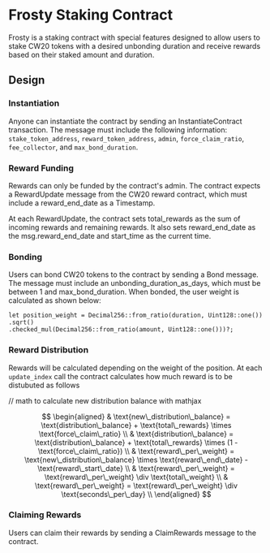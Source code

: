 # Frosty Staking Contract

Frosty is a staking contract with special features designed to allow users to stake CW20 tokens with a desired unbonding duration and receive rewards based on their staked amount and duration.

## Design

### Instantiation

Anyone can instantiate the contract by sending an InstantiateContract transaction. The message must include the following information: `stake_token_address`, `reward_token_address`, `admin`, `force_claim_ratio`, `fee_collector`, and `max_bond_duration`.

### Reward Funding

Rewards can only be funded by the contract's admin. The contract expects a RewardUpdate message from the CW20 reward contract, which must include a reward_end_date as a Timestamp.

At each RewardUpdate, the contract sets total_rewards as the sum of incoming rewards and remaining rewards. It also sets reward_end_date as the msg.reward_end_date and start_time as the current time.

### Bonding

Users can bond CW20 tokens to the contract by sending a Bond message. The message must include an unbonding_duration_as_days, which must be between 1 and max_bond_duration. When bonded, the user weight is calculated as shown below:

```
let position_weight = Decimal256::from_ratio(duration, Uint128::one())
.sqrt()
.checked_mul(Decimal256::from_ratio(amount, Uint128::one()))?;
```

### Reward Distribution

Rewards will be calculated depending on the weight of the position. At each `update_index` call the contract calculates how much reward is to be distubuted as follows

// math to calculate new distribution balance with mathjax

$$
\begin{aligned}
& \text{new\_distribution\_balance} = \text{distribution\_balance} + \text{total\_rewards} \times \text{force\_claim\_ratio} \\
& \text{distribution\_balance} = \text{distribution\_balance} + \text{total\_rewards} \times (1 - \text{force\_claim\_ratio}) \\
& \text{reward\_per\_weight} = \text{new\_distribution\_balance} \times \text{reward\_end\_date} - \text{reward\_start\_date} \\
& \text{reward\_per\_weight} = \text{reward\_per\_weight} \div \text{total\_weight} \\
& \text{reward\_per\_weight} = \text{reward\_per\_weight} \div \text{seconds\_per\_day} \\
\end{aligned}
$$

### Claiming Rewards

Users can claim their rewards by sending a ClaimRewards message to the contract.

